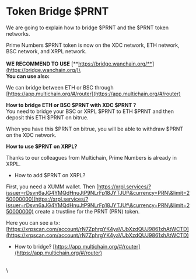 # Token Bridge $PRNT

We are going to explain how to bridge $PRNT and the $PRNT token networks.

Prime Numbers $PRNT token is now on the XDC network, ETH network, BSC network, and XRPL network.\
\
**WE RECOMMEND TO USE** [**https://bridge.wanchain.org/**](https://bridge.wanchain.org/)\
\
**You can use also:**

We can bridge between ETH or BSC through [https://app.multichain.org/#/router](https://app.multichain.org/#/router)

**How to bridge ETH or BSC  $PRNT with XDC $PRNT ?**\
You need to bridge your BSC or XRPL $PRNT to ETH $PRNT and then deposit this ETH $PRNT on bitrue.

When you have this $PRNT on bitrue, you will be able to withdraw $PRNT on the XDC network.



**How to use $PRNT on XRPL?**

Thanks to our colleagues from Multichain, Prime Numbers is already in XRPL.

* How to add $PRNT on XRPL?

First, you need a XUMM wallet. Then [https://xrpl.services/?issuer=rDsvn6aJG4YMQdHnuJtP9NLrFp18JYTJUf\&currency=PRN\&limit=250000000](https://xrpl.services/?issuer=rDsvn6aJG4YMQdHnuJtP9NLrFp18JYTJUf\&currency=PRN\&limit=250000000) create a trustline for the PRNT (PRN) token.

Here you can see a tx: [https://xrpscan.com/account/rN7ZphrgYK4yaVUbXzdQUJ9861xhAtWCTD](https://xrpscan.com/account/rN7ZphrgYK4yaVUbXzdQUJ9861xhAtWCTD)

* How to bridge? [https://app.multichain.org/#/router](https://app.multichain.org/#/router)

\
\
